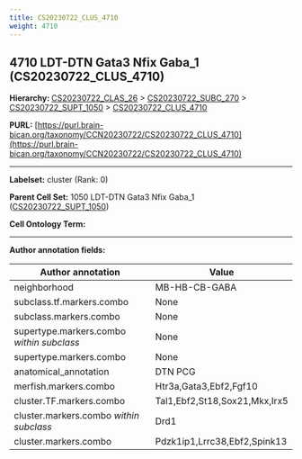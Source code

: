```yaml
---
title: CS20230722_CLUS_4710
weight: 4710
---
```

## 4710 LDT-DTN Gata3 Nfix Gaba_1 (CS20230722_CLUS_4710)
<b>Hierarchy: </b>
[CS20230722_CLAS_26](../CS20230722_CLAS_26) >
[CS20230722_SUBC_270](../CS20230722_SUBC_270) >
[CS20230722_SUPT_1050](../CS20230722_SUPT_1050) >
[CS20230722_CLUS_4710](../CS20230722_CLUS_4710)

**PURL:** [https://purl.brain-bican.org/taxonomy/CCN20230722/CS20230722_CLUS_4710](https://purl.brain-bican.org/taxonomy/CCN20230722/CS20230722_CLUS_4710)

---


**Labelset:** cluster (Rank: 0)

**Parent Cell Set:** 1050 LDT-DTN Gata3 Nfix Gaba_1 ([CS20230722_SUPT_1050](../CS20230722_SUPT_1050))



**Cell Ontology Term:** 

[MARKER GENES.]: #


---

[TRANSFERRED ANNOTATIONS.]: #


[AUTHOR ANNOTATION FIELDS.]: #


**Author annotation fields:**

| Author annotation | Value |
|-------------------|-------|
|neighborhood|MB-HB-CB-GABA|
|subclass.tf.markers.combo|None|
|subclass.markers.combo|None|
|supertype.markers.combo _within subclass_|None|
|supertype.markers.combo|None|
|anatomical_annotation|DTN PCG|
|merfish.markers.combo|Htr3a,Gata3,Ebf2,Fgf10|
|cluster.TF.markers.combo|Tal1,Ebf2,St18,Sox21,Mkx,Irx5|
|cluster.markers.combo _within subclass_|Drd1|
|cluster.markers.combo|Pdzk1ip1,Lrrc38,Ebf2,Spink13|
